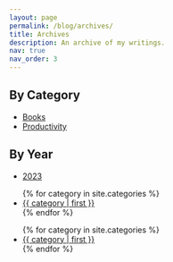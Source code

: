 ```yaml
---
layout: page
permalink: /blog/archives/
title: Archives
description: An archive of my writings.
nav: true
nav_order: 3
---
```


## By Category
- [Books](https://bmcardona.github.io/blog/category/books/)
- [Productivity](https://bmcardona.github.io/blog/category/productivity/)

## By Year
- [2023](https://bmcardona.github.io/blog/2023/)

<!-- <div class="my-class">
    <p>This is some HTML code.</p>
    <ul>
        <li>List item 1</li>
        <li>List item 2</li>
        <li>List item 3</li>
    </ul>
    {% for post in page.posts %}
    <tr>
        <th scope="row">{{ post.date | date: "%b %-d, %Y" }}</th>
        <td>
            <a class="post-link" href="{{ post.url | relative_url }}">{{ post.title }}</a>
        </td>
    </tr>
    {% endfor %}
</div> -->

<!-- <ul>
{% for category in site.categories %}
  <li><a href="/categories/{{ category | first | slugify }}/">{{ category | first }}</a></li>
{% endfor %}
</ul> -->

<ul>
{% for category in site.categories %}
  <li><a href="{{ site.baseurl }}/blog/category/{{ category | first | slugify }}/">{{ category | first }}</a></li>
{% endfor %}
</ul>

<ul>
{% for category in site.categories %}
  <li><a href="/blog/category/{{ category | first | slugify }}/">{{ category | first }}</a></li>
{% endfor %}
</ul>


